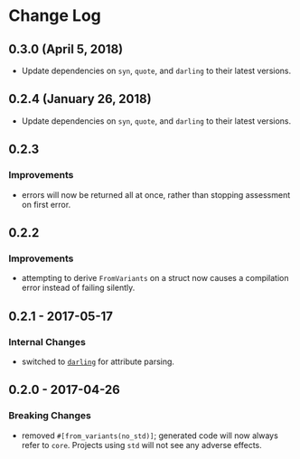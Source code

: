 # Change Log

## 0.3.0 (April 5, 2018)
- Update dependencies on `syn`, `quote`, and `darling` to their latest versions.

## 0.2.4 (January 26, 2018)

- Update dependencies on `syn`, `quote`, and `darling` to their latest versions.

## 0.2.3

### Improvements
- errors will now be returned all at once, rather than stopping assessment on first error.

## 0.2.2

### Improvements
- attempting to derive `FromVariants` on a struct now causes a compilation error instead of failing silently.

## 0.2.1 - 2017-05-17

### Internal Changes
- switched to [`darling`](https://crates.io/crates/darling) for attribute parsing.

## 0.2.0 - 2017-04-26

### Breaking Changes
- removed `#[from_variants(no_std)]`; generated code will now always refer to `core`. Projects using `std` will not see any adverse effects.